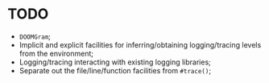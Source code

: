 # TODO <!-- omit from toc -->


* `DOOMGram`;
* Implicit and explicit facilities for inferring/obtaining logging/tracing levels from the environment;
* Logging/tracing interacting with existing logging libraries;
* Separate out the file/line/function facilities from `#trace()`;


<!-- ########################### end of file ########################### -->

